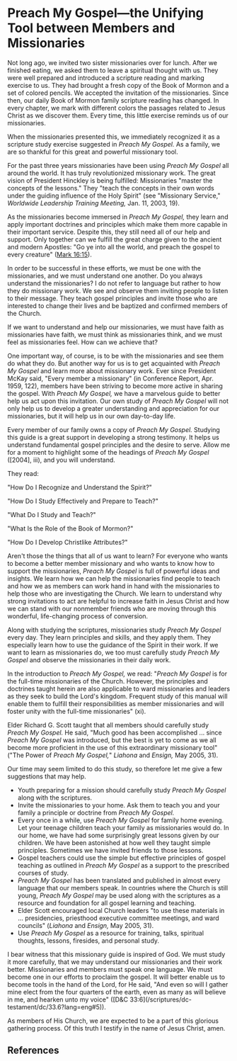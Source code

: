 # Preach My Gospel—the Unifying Tool between Members and Missionaries

Not long ago, we invited two sister missionaries over for lunch. After we
finished eating, we asked them to leave a spiritual thought with us. They were
well prepared and introduced a scripture reading and marking exercise to us.
They had brought a fresh copy of the Book of Mormon and a set of colored
pencils. We accepted the invitation of the missionaries. Since then, our daily
Book of Mormon family scripture reading has changed. In every chapter, we mark
with different colors the passages related to Jesus Christ as we discover
them. Every time, this little exercise reminds us of our missionaries.

When the missionaries presented this, we immediately recognized it as a
scripture study exercise suggested in _Preach My Gospel._ As a family, we are
so thankful for this great and powerful missionary tool.

For the past three years missionaries have been using _Preach My Gospel_ all
around the world. It has truly revolutionized missionary work. The great
vision of President Hinckley is being fulfilled: Missionaries "master the
concepts of the lessons." They "teach the concepts in their own words under
the guiding influence of the Holy Spirit" (see "Missionary Service,"
_Worldwide Leadership Training Meeting,_ Jan. 11, 2003, 19).

As the missionaries become immersed in _Preach My Gospel,_ they learn and
apply important doctrines and principles which make them more capable in their
important service. Despite this, they still need all of our help and support.
Only together can we fulfill the great charge given to the ancient and modern
Apostles: "Go ye into all the world, and preach the gospel to every creature"
([Mark 16:15](/scriptures/nt/mark/16.15?lang=eng#14)).

In order to be successful in these efforts, we must be one with the
missionaries, and we must understand one another. Do you always understand the
missionaries? I do not refer to language but rather to how they do missionary
work. We see and observe them inviting people to listen to their message. They
teach gospel principles and invite those who are interested to change their
lives and be baptized and confirmed members of the Church.

If we want to understand and help our missionaries, we must have faith as
missionaries have faith, we must think as missionaries think, and we must feel
as missionaries feel. How can we achieve that?

One important way, of course, is to be with the missionaries and see them do
what they do. But another way for us is to get acquainted with _Preach My
Gospel_ and learn more about missionary work. Ever since President McKay said,
"Every member a missionary" (in Conference Report, Apr. 1959, 122), members
have been striving to become more active in sharing the gospel. With _Preach
My Gospel,_ we have a marvelous guide to better help us act upon this
invitation. Our own study of _Preach My Gospel_ will not only help us to
develop a greater understanding and appreciation for our missionaries, but it
will help us in our own day-to-day life.

Every member of our family owns a copy of _Preach My Gospel._ Studying this
guide is a great support in developing a strong testimony. It helps us
understand fundamental gospel principles and the desire to serve. Allow me for
a moment to highlight some of the headings of _Preach My Gospel_ ([2004],
iii), and you will understand.

They read:

"How Do I Recognize and Understand the Spirit?"

"How Do I Study Effectively and Prepare to Teach?"

"What Do I Study and Teach?"

"What Is the Role of the Book of Mormon?"

"How Do I Develop Christlike Attributes?"

Aren't those the things that all of us want to learn? For everyone who wants
to become a better member missionary and who wants to know how to support the
missionaries, _Preach My Gospel_ is full of powerful ideas and insights. We
learn how we can help the missionaries find people to teach and how we as
members can work hand in hand with the missionaries to help those who are
investigating the Church. We learn to understand why strong invitations to act
are helpful to increase faith in Jesus Christ and how we can stand with our
nonmember friends who are moving through this wonderful, life-changing process
of conversion.

Along with studying the scriptures, missionaries study _Preach My Gospel_
every day. They learn principles and skills, and they apply them. They
especially learn how to use the guidance of the Spirit in their work. If we
want to learn as missionaries do, we too must carefully study _Preach My
Gospel_ and observe the missionaries in their daily work.

In the introduction to _Preach My Gospel,_ we read: "_Preach My Gospel_ is for
the full-time missionaries of the Church. However, the principles and
doctrines taught herein are also applicable to ward missionaries and leaders
as they seek to build the Lord's kingdom. Frequent study of this manual will
enable them to fulfill their responsibilities as member missionaries and will
foster unity with the full-time missionaries" (xi).

Elder Richard G. Scott taught that all members should carefully study _Preach
My Gospel._ He said, "Much good has been accomplished ... since _Preach My
Gospel_ was introduced, but the best is yet to come as we all become more
proficient in the use of this extraordinary missionary tool" ("The Power of
_Preach My Gospel,_" _Liahona_ and _Ensign,_ May 2005, 31).

Our time may seem limited to do this study, so therefore let me give a few
suggestions that may help.

  * Youth preparing for a mission should carefully study _Preach My Gospel_ along with the scriptures. 
  * Invite the missionaries to your home. Ask them to teach you and your family a principle or doctrine from _Preach My Gospel._
  * Every once in a while, use _Preach My Gospel_ for family home evening. Let your teenage children teach your family as missionaries would do. In our home, we have had some surprisingly great lessons given by our children. We have been astonished at how well they taught simple principles. Sometimes we have invited friends to those lessons. 
  * Gospel teachers could use the simple but effective principles of gospel teaching as outlined in _Preach My Gospel_ as a support to the prescribed courses of study. 
  * _Preach My Gospel_ has been translated and published in almost every language that our members speak. In countries where the Church is still young, _Preach My Gospel_ may be used along with the scriptures as a resource and foundation for all gospel learning and teaching. 
  * Elder Scott encouraged local Church leaders "to use these materials in ... presidencies, priesthood executive committee meetings, and ward councils" (_Liahona_ and _Ensign,_ May 2005, 31). 
  * Use _Preach My Gospel_ as a resource for training, talks, spiritual thoughts, lessons, firesides, and personal study. 

I bear witness that this missionary guide is inspired of God. We must study it
more carefully, that we may understand our missionaries and their work better.
Missionaries and members must speak one language. We must become one in our
efforts to proclaim the gospel. It will better enable us to become tools in
the hand of the Lord, for He said, "And even so will I gather mine elect from
the four quarters of the earth, even as many as will believe in me, and
hearken unto my voice" ([D&amp;C 33:6](/scriptures/dc-
testament/dc/33.6?lang=eng#5)).

As members of His Church, we are expected to be a part of this glorious
gathering process. Of this truth I testify in the name of Jesus Christ, amen.

## References

